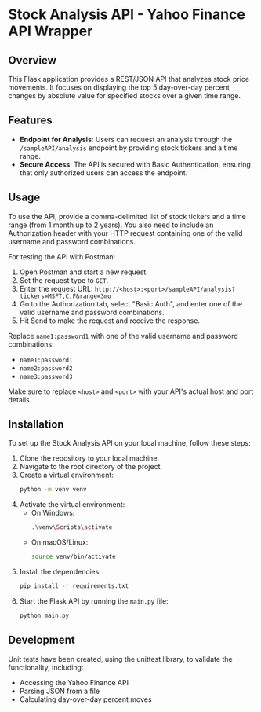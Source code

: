 # Stock Analysis API - Yahoo Finance API Wrapper

## Overview
This Flask application provides a REST/JSON API that analyzes stock price movements. It focuses on displaying the top 5 day-over-day percent changes by absolute value for specified stocks over a given time range.

## Features
- **Endpoint for Analysis**: Users can request an analysis through the `/sampleAPI/analysis` endpoint by providing stock tickers and a time range.
- **Secure Access**: The API is secured with Basic Authentication, ensuring that only authorized users can access the endpoint.

## Usage
To use the API, provide a comma-delimited list of stock tickers and a time range (from 1 month up to 2 years). You also need to include an Authorization header with your HTTP request containing one of the valid username and password combinations.

For testing the API with Postman:

1. Open Postman and start a new request.
2. Set the request type to `GET`.
3. Enter the request URL: `http://<host>:<port>/sampleAPI/analysis?tickers=MSFT,C,F&range=3mo`
4. Go to the Authorization tab, select "Basic Auth", and enter one of the valid username and password combinations.
5. Hit Send to make the request and receive the response.

Replace `name1:password1` with one of the valid username and password combinations:

- `name1:password1`
- `name2:password2`
- `name3:password3`

Make sure to replace `<host>` and `<port>` with your API's actual host and port details.


## Installation
To set up the Stock Analysis API on your local machine, follow these steps:

1. Clone the repository to your local machine.
2. Navigate to the root directory of the project.
3. Create a virtual environment:
    ```sh
    python -m venv venv
    ```
4. Activate the virtual environment:
    - On Windows:
        ```sh
        .\venv\Scripts\activate
        ```
    - On macOS/Linux:
        ```sh
        source venv/bin/activate
        ```
5. Install the dependencies:
    ```sh
    pip install -r requirements.txt
    ```
6. Start the Flask API by running the `main.py` file:
    ```sh
    python main.py
    ```

## Development
Unit tests have been created, using the unittest library, to validate the functionality, including:
- Accessing the Yahoo Finance API
- Parsing JSON from a file
- Calculating day-over-day percent moves

